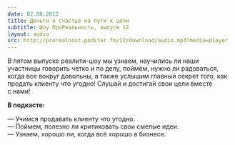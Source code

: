 ```yaml
---
date: 02.08.2012
title: Деньги и счастье на пути к цели
subtitle: Шоу ПроРеальность, выпуск 12
layout: audio
src: http://prorealnost.podster.fm/12/download/audio.mp3?media=player
---
```


В пятом выпуске реалити-шоу мы узнаем, научились ли наши участницы говорить четко и по делу, поймём, нужно ли радоваться, когда все вокруг довольны, а также услышим главный секрет того, как продать клиенту что угодно! Слушай и достигай свои цели вместе с нами!

**В подкасте:**

— Учимся продавать клиенту что угодно.  
— Поймем, полезно ли критиковать свои смелые идеи.  
— Узнаем, хорошо ли, когда всё хорошо в бизнесе.  
